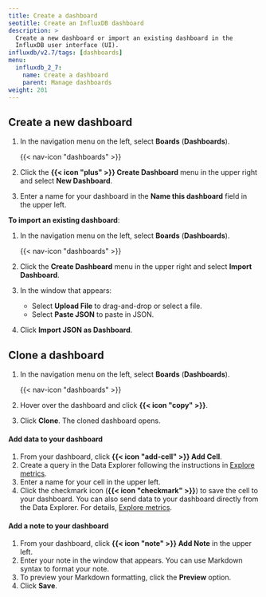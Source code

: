 ```yaml
---
title: Create a dashboard
seotitle: Create an InfluxDB dashboard
description: >
  Create a new dashboard or import an existing dashboard in the
  InfluxDB user interface (UI).
influxdb/v2.7/tags: [dashboards]
menu:
  influxdb_2_7:
    name: Create a dashboard
    parent: Manage dashboards
weight: 201
---
```


## Create a new dashboard

1. In the navigation menu on the left, select **Boards** (**Dashboards**).

    {{< nav-icon "dashboards" >}}

2. Click the **{{< icon "plus" >}} Create Dashboard** menu in the upper right and select **New Dashboard**.
3. Enter a name for your dashboard in the **Name this dashboard** field in the upper left.


**To import an existing dashboard**:

1. In the navigation menu on the left, select **Boards** (**Dashboards**).

    {{< nav-icon "dashboards" >}}

2. Click the **Create Dashboard** menu in the upper right and select **Import Dashboard**.
3. In the window that appears:
    - Select **Upload File** to drag-and-drop or select a file.
    - Select **Paste JSON** to paste in JSON.
4. Click **Import JSON as Dashboard**.

## Clone a dashboard

1. In the navigation menu on the left, select **Boards** (**Dashboards**).

    {{< nav-icon "dashboards" >}}

2. Hover over the dashboard and click **{{< icon "copy" >}}**.
3. Click **Clone**. The cloned dashboard opens.

#### Add data to your dashboard

1. From your dashboard, click **{{< icon "add-cell" >}} Add Cell**.
2. Create a query in the Data Explorer following the instructions in [Explore metrics](/influxdb/v2.7/visualize-data/explore-metrics).
3. Enter a name for your cell in the upper left.
4. Click the checkmark icon (**{{< icon "checkmark" >}}**) to save the cell to your dashboard.
   You can also send data to your dashboard directly from the Data Explorer. For details, [Explore metrics](/influxdb/v2.7/visualize-data/explore-metrics).

#### Add a note to your dashboard
1. From your dashboard, click **{{< icon "note" >}} Add Note** in the upper left.
2. Enter your note in the window that appears. You can use Markdown syntax to format your note.
3. To preview your Markdown formatting, click the **Preview** option.
4. Click **Save**.
